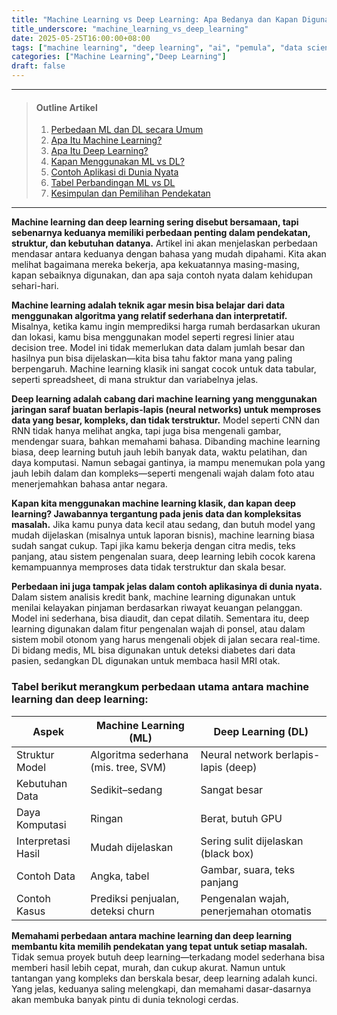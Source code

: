 ```yaml
---
title: "Machine Learning vs Deep Learning: Apa Bedanya dan Kapan Digunakan?"
title_underscore: "machine_learning_vs_deep_learning"
date: 2025-05-25T16:00:00+08:00
tags: ["machine learning", "deep learning", "ai", "pemula", "data science"]
categories: ["Machine Learning","Deep Learning"]
draft: false
---
```


---
> #### Outline Artikel
> 1. [Perbedaan ML dan DL secara Umum](#perbedaan-umum)
> 2. [Apa Itu Machine Learning?](#apa-itu-ml)
> 3. [Apa Itu Deep Learning?](#apa-itu-dl)
> 4. [Kapan Menggunakan ML vs DL?](#kapan-menggunakan)
> 5. [Contoh Aplikasi di Dunia Nyata](#contoh-aplikasi)
> 6. [Tabel Perbandingan ML vs DL](#tabel-perbandingan)
> 7. [Kesimpulan dan Pemilihan Pendekatan](#kesimpulan)
---

<span id="perbedaan-umum"></span>

**Machine learning dan deep learning sering disebut bersamaan, tapi sebenarnya keduanya memiliki perbedaan penting dalam pendekatan, struktur, dan kebutuhan datanya.** Artikel ini akan menjelaskan perbedaan mendasar antara keduanya dengan bahasa yang mudah dipahami. Kita akan melihat bagaimana mereka bekerja, apa kekuatannya masing-masing, kapan sebaiknya digunakan, dan apa saja contoh nyata dalam kehidupan sehari-hari.

<span id="apa-itu-ml"></span>

**Machine learning adalah teknik agar mesin bisa belajar dari data menggunakan algoritma yang relatif sederhana dan interpretatif.** Misalnya, ketika kamu ingin memprediksi harga rumah berdasarkan ukuran dan lokasi, kamu bisa menggunakan model seperti regresi linier atau decision tree. Model ini tidak memerlukan data dalam jumlah besar dan hasilnya pun bisa dijelaskan—kita bisa tahu faktor mana yang paling berpengaruh. Machine learning klasik ini sangat cocok untuk data tabular, seperti spreadsheet, di mana struktur dan variabelnya jelas.

<span id="apa-itu-dl"></span>

**Deep learning adalah cabang dari machine learning yang menggunakan jaringan saraf buatan berlapis-lapis (neural networks) untuk memproses data yang besar, kompleks, dan tidak terstruktur.** Model seperti CNN dan RNN tidak hanya melihat angka, tapi juga bisa mengenali gambar, mendengar suara, bahkan memahami bahasa. Dibanding machine learning biasa, deep learning butuh jauh lebih banyak data, waktu pelatihan, dan daya komputasi. Namun sebagai gantinya, ia mampu menemukan pola yang jauh lebih dalam dan kompleks—seperti mengenali wajah dalam foto atau menerjemahkan bahasa antar negara.

<span id="kapan-menggunakan"></span>

**Kapan kita menggunakan machine learning klasik, dan kapan deep learning? Jawabannya tergantung pada jenis data dan kompleksitas masalah.** Jika kamu punya data kecil atau sedang, dan butuh model yang mudah dijelaskan (misalnya untuk laporan bisnis), machine learning biasa sudah sangat cukup. Tapi jika kamu bekerja dengan citra medis, teks panjang, atau sistem pengenalan suara, deep learning lebih cocok karena kemampuannya memproses data tidak terstruktur dan skala besar.

<span id="contoh-aplikasi"></span>

**Perbedaan ini juga tampak jelas dalam contoh aplikasinya di dunia nyata.** Dalam sistem analisis kredit bank, machine learning digunakan untuk menilai kelayakan pinjaman berdasarkan riwayat keuangan pelanggan. Model ini sederhana, bisa diaudit, dan cepat dilatih. Sementara itu, deep learning digunakan dalam fitur pengenalan wajah di ponsel, atau dalam sistem mobil otonom yang harus mengenali objek di jalan secara real-time. Di bidang medis, ML bisa digunakan untuk deteksi diabetes dari data pasien, sedangkan DL digunakan untuk membaca hasil MRI otak.

<span id="tabel-perbandingan"></span>

### Tabel berikut merangkum perbedaan utama antara machine learning dan deep learning:

| Aspek                | Machine Learning (ML)                 | Deep Learning (DL)                            |
|----------------------|---------------------------------------|-----------------------------------------------|
| Struktur Model       | Algoritma sederhana (mis. tree, SVM) | Neural network berlapis-lapis (deep)          |
| Kebutuhan Data       | Sedikit–sedang                       | Sangat besar                                  |
| Daya Komputasi       | Ringan                               | Berat, butuh GPU                              |
| Interpretasi Hasil   | Mudah dijelaskan                     | Sering sulit dijelaskan (black box)           |
| Contoh Data          | Angka, tabel                         | Gambar, suara, teks panjang                   |
| Contoh Kasus         | Prediksi penjualan, deteksi churn    | Pengenalan wajah, penerjemahan otomatis       |

<span id="kesimpulan"></span>

**Memahami perbedaan antara machine learning dan deep learning membantu kita memilih pendekatan yang tepat untuk setiap masalah.** Tidak semua proyek butuh deep learning—terkadang model sederhana bisa memberi hasil lebih cepat, murah, dan cukup akurat. Namun untuk tantangan yang kompleks dan berskala besar, deep learning adalah kunci. Yang jelas, keduanya saling melengkapi, dan memahami dasar-dasarnya akan membuka banyak pintu di dunia teknologi cerdas.
